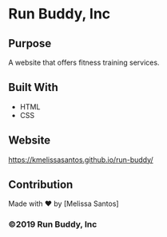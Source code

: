 # Run Buddy, Inc

## Purpose
A website that offers fitness training services. 

## Built With
* HTML
* CSS

## Website
https://kmelissasantos.github.io/run-buddy/

## Contribution
Made with ❤️ by [Melissa Santos]

### ©️2019 Run Buddy, Inc
